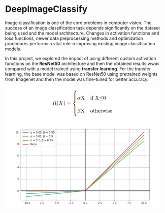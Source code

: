 # DeepImageClassify
Image classification is one of the core problems in computer vision. The success of an image classification task depends significantly on the dataset being used and the model architecture. Changes in activation functions
and loss functions, newer data preprocessing methods and optimization procedures performs a vital role in improving existing image classification models. 

In this project, we explored the impact of using different custom activation functions on the **ResNet50** architecture and then the obtained results wwas compared with a model trained using **transfer learning**. 
For the transfer learning, the base model was based on ResNet50 using pretrained weights from Imagenet and then the model was fine-tuned for better accuracy.

![Custom Activation Function](CustActivation.png)

